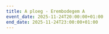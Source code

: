 ```yaml
---
title: A ploeg - Erembodegem A
event_date: 2025-11-24T20:00:00+01:00
end_date: 2025-11-24T23:00:00+01:00
---
```

